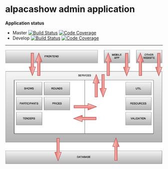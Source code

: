 # alpacashow admin application

**Application status**

* Master
[![Build Status](https://travis-ci.org/anniekvandijk/alpacashow-admin-app.svg?branch=master)](https://travis-ci.org/anniekvandijk/alpacashow-admin-app) [![Code Coverage](https://img.shields.io/codecov/c/github/anniekvandijk/alpacashow-admin-app/master.svg)](https://codecov.io/github/anniekvandijk/alpacashow-admin-app?branch=master)
* Develop
[![Build Status](https://travis-ci.org/anniekvandijk/alpacashow-admin-app.svg?branch=develop)](https://travis-ci.org/anniekvandijk/alpacashow-admin-app) [![Code Coverage](https://img.shields.io/codecov/c/github/anniekvandijk/alpacashow-admin-app/develop.svg)](https://codecov.io/github/anniekvandijk/alpacashow-admin-app?branch=develop)

***
![alt application-sketch](https://github.com/anniekvandijk/alpacashow-admin-app/blob/develop/src/documents/application-sketch.png)


